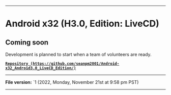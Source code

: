 
***

# Android x32 (H3.0, Edition: LiveCD)

## Coming soon

Development is planned to start when a team of volunteers are ready.

**[`Repository (https://github.com/seanpm2001/Android-x32_Android3.0_LiveCD_Edition/)`](https://github.com/seanpm2001/Android-x64_Android3.0_LiveCD_Edition/)**

***

**File version:** `1 (2022, Monday, November 21st at 9:58 pm PST)

***
